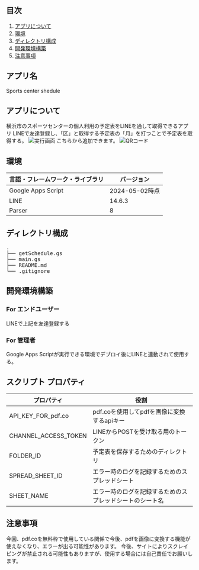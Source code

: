 ## 目次
1. [アプリについて](#アプリについて)
2. [環境](#環境)
3. [ディレクトリ構成](#ディレクトリ構成)
4. [開発環境構築](開発環境構築)
5. [注意事項](注意事項)

## アプリ名
  Sports center shedule
## アプリについて
横浜市のスポーツセンターの個人利用の予定表をLINEを通して取得できるアプリ
LINEで友達登録し、「区」と取得する予定表の「月」を打つことで予定表を取得する。
![実行画面](https://i.gyazo.com/b0bfd9f7b72a3f482d6fc8d10fc64be9.jpg)
こちらから追加できます。
![QRコード](https://i.gyazo.com/3587dad2fefc664c860ef8bfe768541a.jpg)

## 環境
|言語・フレームワーク・ライブラリ|バージョン|
|--|--|
|Google Apps Script | 2024-05-02時点|
|LINE|14.6.3|
|Parser|8|

## ディレクトリ構成
<pre>
.
├── getSchedule.gs
├── main.gs
├── README.md
└── .gitignore
</pre>

## 開発環境構築
### For エンドユーザー
LINEで上記を友達登録する
### For 管理者
Google Apps Scriptが実行できる環境でデブロイ後にLINEと連動されて使用する。

## スクリプト プロパティ
|プロパティ|役割|
|--|--|
|API_KEY_FOR_pdf.co|pdf.coを使用してpdfを画像に変換するapiキー|
|CHANNEL_ACCESS_TOKEN|LINEからPOSTを受け取る用のトークン|
|FOLDER_ID|予定表を保存するためのディレクトリ|
|SPREAD_SHEET_ID|エラー時のログを記録するためのスプレッドシート|
|SHEET_NAME|エラー時のログを記録するためのスプレッドシートのシート名|

## 注意事項
今回、pdf.coを無料枠で使用している関係で今後、pdfを画像に変換する機能が使えなくなり、エラーが出る可能性があります。
今後、サイトによりスクレイピングが禁止される可能性もありますが、使用する場合には自己責任でお願いします。

